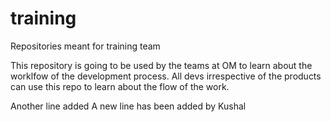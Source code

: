 # training
Repositories meant for training team

This repository is going to be used by the teams at OM to learn about the worklfow of the development process. All devs irrespective of the products can use this repo to learn about the flow of the work.

Another line added
A new line has been added by Kushal